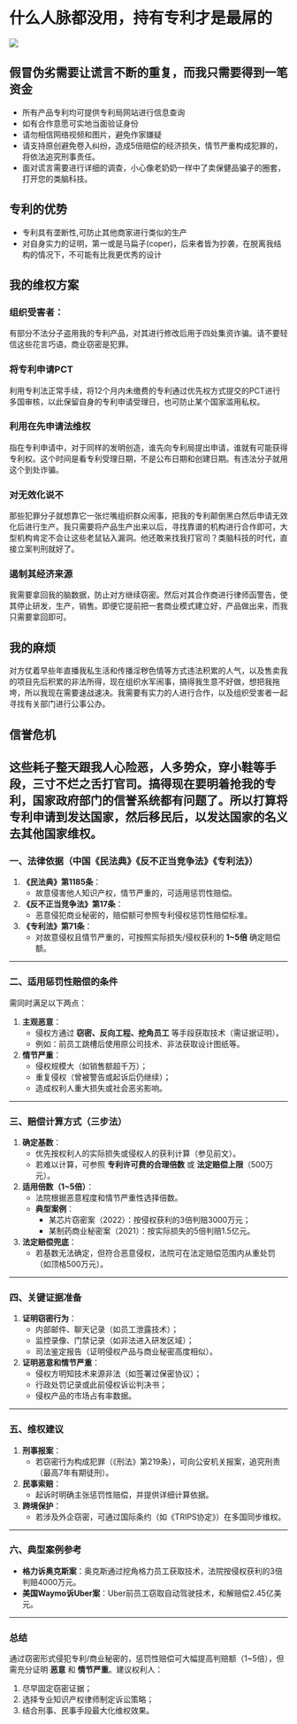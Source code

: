 # 什么人脉都没用，持有专利才是最屌的
![](https://yougonglin.github.io/The-official-website-of-Apocalypse-Mountain-Forest-Enterprise/website/atlas/Dingtalk_20250706041544.jpg)

## 假冒伪劣需要让谎言不断的重复，而我只需要得到一笔资金
- 所有产品专利均可提供专利局网站进行信息查询
- 如有合作意愿可实地当面验证身份
- 请勿相信网络视频和图片，避免作家嫌疑
- 请支持原创避免卷入纠纷，造成5倍赔偿的经济损失，情节严重构成犯罪的，将依法追究刑事责任。
- 面对谎言需要进行详细的调查，小心像老奶奶一样中了卖保健品骗子的圈套，打开您的类脑科技。

## 专利的优势
- 专利具有垄断性,可防止其他商家进行类似的生产
- 对自身实力的证明，第一或是马扁子(coper)，后来者皆为抄袭，在脱离我结构的情况下，不可能有比我更优秀的设计

## 我的维权方案

### 组织受害者：
有部分不法分子盗用我的专利产品，对其进行修改后用于四处集资诈骗。请不要轻信这些花言巧语，商业窃密是犯罪。
### 将专利申请PCT
利用专利法正常手续，将12个月内未缴费的专利通过优先权方式提交的PCT进行多国审核，以此保留自身的专利申请受理日，也可防止某个国家滥用私权。
### 利用在先申请法维权
指在专利申请中，对于同样的发明创造，谁先向专利局提出申请，谁就有可能获得专利权。这个时间是看专利受理日期，不是公布日期和创建日期。有违法分子就用这个到处诈骗。
### 对无效化说不
那些犯罪分子就想靠它一张烂嘴组织群众闹事，把我的专利颠倒黑白然后申请无效化后进行生产。我只需要将产品生产出来以后，寻找靠谱的机构进行合作即可，大型机构肯定不会让这些老鼠钻入漏洞。他还敢来找我打官司？类脑科技的时代，直接立案判刑就好了。
### 遏制其经济来源
我需要拿回我的脑数据，防止对方继续窃密。然后对其合作商进行律师函警告，使其停止研发，生产，销售。即便它提前把一套商业模式建立好，产品做出来，而我只需要拿回即可。

## 我的麻烦
对方仗着早些年直播我私生活和传播淫秽色情等方式违法积累的人气，以及售卖我的项目先后积累的非法所得，现在组织水军闹事，搞得我生意不好做，想把我拖垮，所以我现在需要速战速决。我需要有实力的人进行合作，以及组织受害者一起寻找有关部门进行公事公办。

## 信誉危机
这些耗子整天跟我人心险恶，人多势众，穿小鞋等手段，三寸不烂之舌打官司。搞得现在要明着抢我的专利，国家政府部门的信誉系统都有问题了。所以打算将专利申请到发达国家，然后移民后，以发达国家的名义去其他国家维权。
---

### **一、法律依据（中国《民法典》《反不正当竞争法》《专利法》）**
1. **《民法典》第1185条**：  
   - 故意侵害他人知识产权，情节严重的，可适用惩罚性赔偿。  
2. **《反不正当竞争法》第17条**：  
   - 恶意侵犯商业秘密的，赔偿额可参照专利侵权惩罚性赔偿标准。  
3. **《专利法》第71条**：  
   - 对故意侵权且情节严重的，可按照实际损失/侵权获利的 **1~5倍** 确定赔偿额。  

---

### **二、适用惩罚性赔偿的条件**
需同时满足以下两点：  
1. **主观恶意**：  
   - 侵权方通过 **窃密、反向工程、挖角员工** 等手段获取技术（需证据证明）。  
   - 例如：前员工跳槽后使用原公司技术、非法获取设计图纸等。  
2. **情节严重**：  
   - 侵权规模大（如销售额超千万）；  
   - 重复侵权（曾被警告或起诉后仍继续）；  
   - 造成权利人重大损失或社会恶劣影响。  

---

### **三、赔偿计算方式（三步法）**
1. **确定基数**：  
   - 优先按权利人的实际损失或侵权人的获利计算（参见前文）。  
   - 若难以计算，可参照 **专利许可费的合理倍数** 或 **法定赔偿上限**（500万元）。  
2. **适用倍数（1~5倍）**：  
   - 法院根据恶意程度和情节严重性选择倍数。  
   - **典型案例**：  
     - 某芯片窃密案（2022）：按侵权获利的3倍判赔3000万元；  
     - 某制药商业秘密案（2021）：按实际损失的5倍判赔1.5亿元。  
3. **法定赔偿兜底**：  
   - 若基数无法确定，但符合恶意侵权，法院可在法定赔偿范围内从重处罚（如顶格500万元）。  

---

### **四、关键证据准备**
1. **证明窃密行为**：  
   - 内部邮件、聊天记录（如员工泄露技术）；  
   - 监控录像、门禁记录（如非法进入研发区域）；  
   - 司法鉴定报告（证明侵权产品与商业秘密高度相似）。  
2. **证明恶意和情节严重**：  
   - 侵权方明知技术来源非法（如签署过保密协议）；  
   - 行政处罚记录或此前侵权诉讼判决书；  
   - 侵权产品的市场占有率数据。  

---

### **五、维权建议**
1. **刑事报案**：  
   - 若窃密行为构成犯罪（《刑法》第219条），可向公安机关报案，追究刑责（最高7年有期徒刑）。  
2. **民事索赔**：  
   - 起诉时明确主张惩罚性赔偿，并提供详细计算依据。  
3. **跨境保护**：  
   - 若涉及外企窃密，可通过国际条约（如《TRIPS协定》）在多国同步维权。  

---

### **六、典型案例参考**
- **格力诉奥克斯案**：奥克斯通过挖角格力员工获取技术，法院按侵权获利的3倍判赔4000万元。  
- **美国Waymo诉Uber案**：Uber前员工窃取自动驾驶技术，和解赔偿2.45亿美元。  

---

### **总结**
通过窃密形式侵犯专利/商业秘密的，惩罚性赔偿可大幅提高判赔额（1~5倍），但需充分证明 **恶意** 和 **情节严重**。建议权利人：  
1. 尽早固定窃密证据；  
2. 选择专业知识产权律师制定诉讼策略；  
3. 结合刑事、民事手段最大化维权效果。